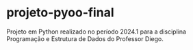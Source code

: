 # projeto-pyoo-final
Projeto em Python realizado no período 2024.1 para a disciplina Programação e Estrutura de Dados do Professor Diego.
